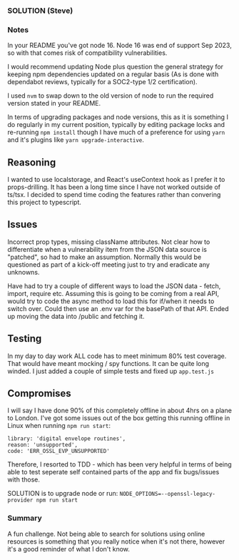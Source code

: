 ### SOLUTION (Steve)

### Notes

In your README you've got node 16. Node 16 was end of support Sep 2023, so with that comes risk of compatibility vulnerabilities. 

I would recommend updating Node plus question the general strategy for keeping npm dependencies updated on a regular basis (As is done with dependabot reviews, typically for a SOC2-type 1/2 certification). 

I used `nvm` to swap down to the old version of node to run the required version stated in your README.

In terms of upgrading packages and node versions, this as it is something I do regularly in my current position, typically by editing package locks and re-running `npm install` though I have much of a preference for using `yarn` and it's plugins like `yarn upgrade-interactive`.
 

## Reasoning

I wanted to use localstorage, and React's useContext hook as I prefer it to props-drilling. It has been a long time since I have not worked outside of ts/tsx. I decided to spend time coding the features rather than convering this project to typescript.

## Issues

Incorrect prop types, missing className attributes.
Not clear how to differentiate when a vulnerability item from the JSON data source is "patched", so had to make an assumption. Normally this would be questioned as part of a kick-off meeting just to try and eradicate any unknowns.

Have had to try a couple of different ways to load the JSON data - fetch, import, require etc. Assuming this is going to be coming from a real API, would try to code the async method to load this for if/when it needs to switch over. Could then use an .env var for the basePath of that API. Ended up moving the data into /public and fetching it.


## Testing

In my day to day work ALL code has to meet minimum 80% test coverage. That would have meant mocking / spy functions. It can be quite long winded. I just added a couple of simple tests and fixed up `app.test.js`


## Compromises
I will say I have done 90% of this completely offline in about 4hrs on a plane to London. I've got some issues out of the box getting this running offline in Linux when running `npm run start`:

```
library: 'digital envelope routines',
reason: 'unsupported',
code: 'ERR_OSSL_EVP_UNSUPPORTED'
```

Therefore, I resorted to TDD - which has been very helpful in terms of being able to test seperate self contained parts of the app and fix bugs/issues with those.

SOLUTION is to upgrade node or run: `NODE_OPTIONS=--openssl-legacy-provider npm run start`




### Summary 
A fun challenge. Not being able to search for solutions using online resources is something that you really notice when it's not there, however it's a good reminder of what I don't know. 

